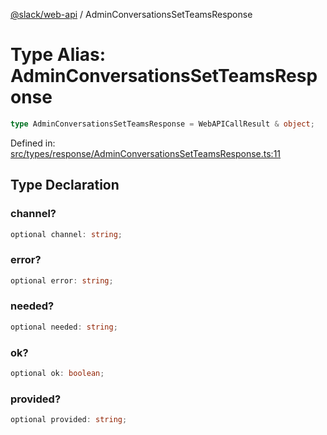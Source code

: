 [@slack/web-api](../index.md) / AdminConversationsSetTeamsResponse

# Type Alias: AdminConversationsSetTeamsResponse

```ts
type AdminConversationsSetTeamsResponse = WebAPICallResult & object;
```

Defined in: [src/types/response/AdminConversationsSetTeamsResponse.ts:11](https://github.com/slackapi/node-slack-sdk/blob/main/packages/web-api/src/types/response/AdminConversationsSetTeamsResponse.ts#L11)

## Type Declaration

### channel?

```ts
optional channel: string;
```

### error?

```ts
optional error: string;
```

### needed?

```ts
optional needed: string;
```

### ok?

```ts
optional ok: boolean;
```

### provided?

```ts
optional provided: string;
```
